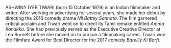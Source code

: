 ASHWINY IYER TIWARI (born 15 October 1979) is an Indian filmmaker and writer. After working in advertising for several years, she made her debut by directing the 2016 comedy drama _Nil Battey Sannata_. The film garnered critical acclaim and Tiwari went on to direct its Tamil remake entitled _Amma Kanakku_. She had previously served as the Executive Creative Director at Leo Burnett before she moved on to pursue a filmmaking career. Tiwari won the Filmfare Award for Best Director for the 2017 comedy _Bareilly Ki Barfi_.
